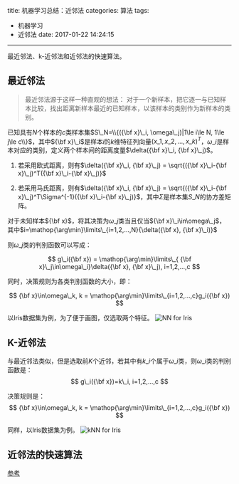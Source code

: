 title: 机器学习总结：近邻法
categories: 算法
tags:
  - 机器学习
  - 近邻法
date: 2017-01-22 14:24:15
---

最近邻法、k-近邻法和近邻法的快速算法。

<!--more-->

## 最近邻法
> 最近邻法源于这样一种直观的想法：
> 对于一个新样本，把它逐一与已知样本比较，找出距离新样本最近的已知样本，以该样本的类别作为新样本的类别。

已知具有$N$个样本的$c$类样本集$S\_N=\\{({\bf x}\_i, \omega\_j)|1\le i\le N, 1\le j\le c\\}$，其中${\bf x}\_i$是样本$i$的$k$维特征列向量$(x\_1, x\_2, ..., x\_k)^T$，$\omega\_i$是样本对应的类别，定义两个样本间的距离度量$\delta({\bf x}\_i, {\bf x}\_j)$。

1. 若采用欧式距离，则有$\delta({\bf x}\_i, {\bf x}\_j) = \sqrt{({\bf x}\_i-{\bf x}\_j)^T({\bf x}\_i-{\bf x}\_j)}$

2. 若采用马氏距离，则有$\delta({\bf x}\_i, {\bf x}\_j) = \sqrt{({\bf x}\_i-{\bf x}\_j)^T\Sigma^{-1}({\bf x}\_i-{\bf x}\_j)}$，其中$\Sigma$是样本集$S\_N$的协方差矩阵。

对于未知样本${\bf x}$，将其决策为$\omega\_j$类当且仅当${\bf x}\_i\in\omega\_j$，其中$i=\mathop{\arg\min}\limits\_{i=1,2,...,N}{\delta({\bf x}, {\bf x}\_i)}$

则$\omega\_j$类的判别函数可以写成：

$$
g\_i({\bf x}) = \mathop{\arg\min}\limits\_{ {\bf x}\_j\in\omega\_i}\delta({\bf x}, {\bf x}\_j), i=1,2,...,c
$$

同时，决策规则为各类判别函数的大小，即：

$$
{\bf x}\in\omega\_k, k = \mathop{\arg\min}\limits\_{i=1,2,...,c}g_i({\bf x})
$$

以Iris数据集为例，为了便于画图，仅选取两个特征。
![NN for Iris](nn.png "NN for Iris")

## K-近邻法
与最近邻法类似，但是选取前$K$个近邻，若其中有$k\_i$个属于$\omega\_i$类，则$\omega\_i$类的判别函数是：
$$
g\_i({\bf x})=k\_i, i=1,2,...,c
$$

决策规则是：
$$
{\bf x}\in\omega\_k, k = \mathop{\arg\min}\limits\_{i=1,2,...,c}g_i({\bf x})
$$

同样，以Iris数据集为例。
![kNN for Iris](knn.png "kNN for Iris")

## 近邻法的快速算法
[参考](http://202.197.191.206:8080/30/text/chapter03/3_4_3.htm)
